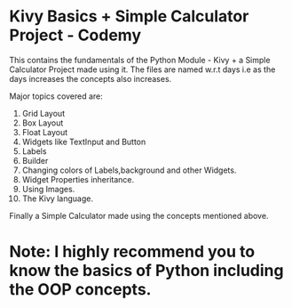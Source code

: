 # Kivy Basics + Simple Calculator Project - Codemy

This contains the fundamentals of the Python Module - Kivy + a Simple Calculator Project made using it.
The files are named w.r.t days i.e as the days increases the concepts also increases.

Major topics covered are:
1. Grid Layout
2. Box Layout
3. Float Layout
4. Widgets like TextInput and Button
5. Labels
6. Builder
7. Changing colors of Labels,background and other Widgets.
8. Widget Properties inheritance.
9. Using Images.
10. The Kivy language.

Finally a Simple Calculator made using the concepts mentioned above.

# Note: I highly recommend you to know the basics of Python including the OOP concepts.
